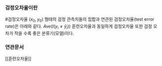 ### 검정오차율이란
#검정오차율
$(x_0, y_0)$ 형태의 검정 관측치들의 집합과 연관된 검정오차율(test error rate)은 아래와 같다.
$Ave\Big(I(y_i \neq \hat{y}_i)\Big)$
훈련오차율과 동일하게 검정오차율 또한 검정 오차가 작을 수록 좋은 분류기(모델)이다.


### 연관문서
[[훈련오차율]]